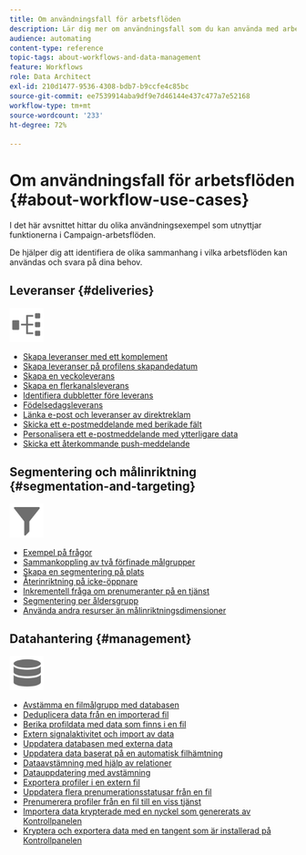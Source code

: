 ```yaml
---
title: Om användningsfall för arbetsflöden
description: Lär dig mer om användningsfall som du kan använda med arbetsflöden för Campaign Standard.
audience: automating
content-type: reference
topic-tags: about-workflows-and-data-management
feature: Workflows
role: Data Architect
exl-id: 210d1477-9536-4308-bdb7-b9ccfe4c85bc
source-git-commit: ee7539914aba9df9e7d46144e437c477a7e52168
workflow-type: tm+mt
source-wordcount: '233'
ht-degree: 72%

---
```


# Om användningsfall för arbetsflöden {#about-workflow-use-cases}

I det här avsnittet hittar du olika användningsexempel som utnyttjar funktionerna i Campaign-arbetsflöden.

De hjälper dig att identifiera de olika sammanhang i vilka arbetsflöden kan användas och svara på dina behov.

## Leveranser {#deliveries}

<img src="assets/do-not-localize/icon_workflows.svg" width="60px">

* [Skapa leveranser med ett komplement](../../automating/using/workflow-created-query-with-complement.md)
* [Skapa leveranser på profilens skapandedatum](../../automating/using/workflow-creation-date-query.md)
* [Skapa en veckoleverans](../../automating/using/workflow-weekly-offer.md)
* [Skapa en flerkanalsleverans](../../automating/using/workflow-cross-channel-delivery.md)
* [Identifiera dubbletter före leverans](../../automating/using/identifying-duplicated-before-delivery.md)
* [Födelsedagsleverans](../../automating/using/birthday-delivery.md)
* [Länka e-post och leveranser av direktreklam](../../automating/using/coupling-email-direct-mail.md)
* [Skicka ett e-postmeddelande med berikade fält](../../automating/using/sending-email-enriched-fields.md)
* [Personalisera ett e-postmeddelande med ytterligare data](../../automating/using/personalizing-email-with-additional-data.md)
* [Skicka ett återkommande push-meddelande](../../automating/using/recurring-push-notifications.md)

## Segmentering och målinriktning {#segmentation-and-targeting}

<img src="assets/do-not-localize/icon_filter.svg" width="60px">

* [Exempel på frågor](../../automating/using/query-samples.md)
* [Sammankoppling av två förfinade målgrupper](../../automating/using/union-on-two-refined-audiences.md)
* [Skapa en segmentering på plats](../../automating/using/workflow-segmentation-location.md)
* [Återinriktning på icke-öppnare](../../automating/using/workflow-cross-channel-retargeting.md)
* [Inkrementell fråga om prenumeranter på en tjänst](../../automating/using/incremental-query-on-subscribers.md)
* [Segmentering per åldersgrupp](../../automating/using/segmentation-age-groups.md)
* [Använda andra resurser än målinriktningsdimensioner](../../automating/using/using-resources-different-from-targeting-dimensions.md)

## Datahantering {#management}

<img src="assets/do-not-localize/icon_manage.svg" width="60px">

* [Avstämma en filmålgrupp med databasen](../../automating/using/reconcile-file-audience-with-database.md)
* [Deduplicera data från en importerad fil](../../automating/using/deduplicating-data-imported-file.md)
* [Berika profildata med data som finns i en fil](../../automating/using/enriching-profile-data-file.md)
* [Extern signalaktivitet och import av data](../../automating/using/external-signal-data-import.md)
* [Uppdatera databasen med externa data](../../automating/using/update-database-file.md)
* [Uppdatera data baserat på en automatisk filhämtning](../../automating/using/update-data-automatic-download.md)
* [Dataavstämning med hjälp av relationer](../../automating/using/reconciliation-using-relations.md)
* [Datauppdatering med avstämning](../../automating/using/data-update-reconciliation.md)
* [Exportera profiler i en extern fil](../../automating/using/exporting-profiles-in-file.md)
* [Uppdatera flera prenumerationsstatusar från en fil](../../automating/using/updating-subscriptions-from-file.md)
* [Prenumerera profiler från en fil till en viss tjänst](../../automating/using/subscribing-profiles-from-file.md)
* [Importera data krypterade med en nyckel som genererats av Kontrollpanelen](../../automating/using/managing-encrypted-data.md#use-case-gpg-decrypt)
* [Kryptera och exportera data med en tangent som är installerad på Kontrollpanelen](../../automating/using/managing-encrypted-data.md#use-case-gpg-encrypt)
